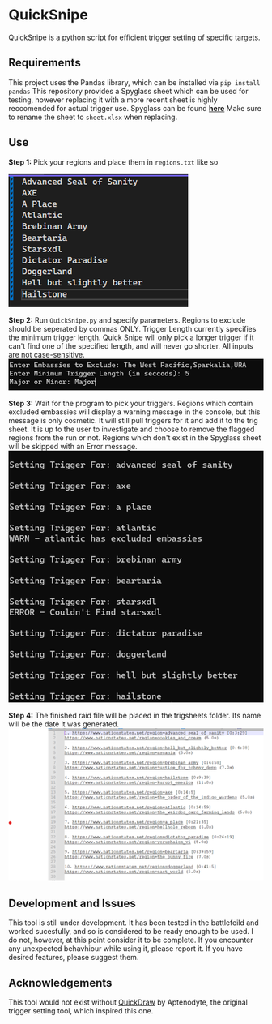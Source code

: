 # QuickSnipe
QuickSnipe is a python script for efficient trigger setting of specific targets.

## Requirements
This project uses the Pandas library, which can be installed via
`pip install pandas`
This repository provides a Spyglass sheet which can be used for testing, however replacing it with a more recent sheet is highly reccomended for actual trigger use.
Spyglass can be found **[here](https://github.com/Derpseh/Spyglass)**
Make sure to rename the sheet to `sheet.xlsx` when replacing.

## Use
**Step 1:** Pick your regions and place them in `regions.txt` like so

![Step 1](Screenshots/Screen1.png)

**Step 2:** Run `QuickSnipe.py` and specify parameters. Regions to exclude should be seperated by commas ONLY. Trigger Length currently specifies the minimum trigger length. Quick Snipe will only pick a longer trigger if it can't find one of the specified length, and will never go shorter. All inputs are not case-sensitive.
![Step 1](Screenshots/Screen2.png)

**Step 3:** Wait for the program to pick your triggers. Regions which contain excluded embassies will display a warning message in the console, but this message is only cosmetic. It will still pull triggers for it and add it to the trig sheet. It is up to the user to investigate and choose to remove the flagged regions from the run or not. Regions which don't exist in the Spyglass sheet will be skipped with an Error message.
![Step 1](Screenshots/Screen3.png)

**Step 4:** The finished raid file will be placed in the trigsheets folder. Its name will be the date it was generated.
![Step 1](Screenshots/Screen4.png)

## Development and Issues
This tool is still under development. It has been tested in the battlefeild and worked sucesfully, and so is considered to be ready enough to be used. I do not, however, at this point consider it to be complete.
If you encounter any unexpected behavhiour while using it, please report it. If you have desired features, please suggest them.

## Acknowledgements

This tool would not exist without [QuickDraw](https://github.com/Aptenodyte/Quickdraw) by Aptenodyte, the original trigger setting tool, which inspired this one.

